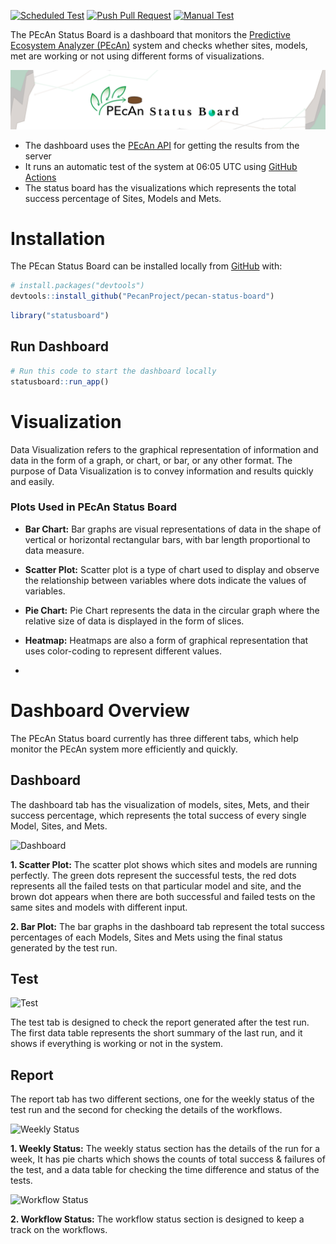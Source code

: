 ​[![Scheduled Test](https://github.com/PecanProject/pecan-status-board/actions/workflows/auto-schedule.yaml/badge.svg)](https://github.com/PecanProject/pecan-status-board/actions/workflows/auto-schedule.yaml)
[![Push Pull Request](https://github.com/PecanProject/pecan-status-board/actions/workflows/pull-push.yaml/badge.svg)](https://github.com/PecanProject/pecan-status-board/actions/workflows/pull-push.yaml)
[![Manual Test](https://github.com/PecanProject/pecan-status-board/actions/workflows/manual-test.yaml/badge.svg)](https://github.com/PecanProject/pecan-status-board/actions/workflows/manual-test.yaml)

The PEcAn Status Board is a dashboard that monitors the [Predictive Ecosystem Analyzer (PEcAn)](https://github.com/PecanProject/pecan) system and checks whether sites, models, met are working or not using different forms of visualizations.

![PEcAn Status Board](readme/img/cover.png)


- The dashboard uses the [PEcAn API](https://github.com/PecanProject/rpecanapi) for getting the results from the server
- It runs an automatic test of the system at 06:05 UTC using [GitHub Actions](https://github.com/PecanProject/pecan-status-board/tree/main/.github/workflows)
- The status board has the visualizations which represents the total success percentage of Sites, Models and Mets.

# Installation

The PEcan Status Board can be installed locally from [GitHub](https://github.com/PecanProject/pecan-status-board) with:

``` r
# install.packages("devtools")
devtools::install_github("PecanProject/pecan-status-board")
```
``` r 
library("statusboard")
```
## Run Dashboard
``` r
# Run this code to start the dashboard locally
statusboard::run_app()

```
# Visualization

Data Visualization refers to the graphical representation of information and data in the form of a graph, or chart, or bar, or any other format. The purpose of Data Visualization is to convey information and results quickly and easily.

### Plots Used in PEcAn Status Board

- **Bar Chart:** Bar graphs are visual representations of data in the shape of vertical or horizontal rectangular bars, with bar length proportional to data measure.

- **Scatter Plot:** Scatter plot is a type of chart used to display and observe the relationship between variables where dots indicate the values of variables.

- **Pie Chart:** Pie Chart represents the data in the circular graph where the relative size of data is displayed in the form of slices.

- **Heatmap:**  Heatmaps are also a form of graphical representation that uses color-coding to represent different values.
- 
# Dashboard Overview

The PEcAn Status board currently has three different tabs, which help monitor the PEcAn system more efficiently and quickly.

## Dashboard 

The dashboard tab has the visualization of models, sites, Mets, and their success percentage, which represents ṭhe total success of every single Model, Sites, and Mets.

![Dashboard](readme/img/Dashboard.gif)

**1. Scatter Plot:** The scatter plot shows which sites and models are running perfectly. The green dots represent the successful tests, the red dots represents all the failed tests on that particular model and site, and the brown dot appears when there are both successful and failed tests on the same sites and models with different input.

**2. Bar Plot:** The bar graphs in the dashboard tab represent the total success percentages of each Models, Sites and Mets using the final status generated by the test run.

## Test

![Test](readme/img/test.gif)

The test tab is designed to check the report generated after the test run. The first data table represents the short summary of the last run, and it shows if everything is working or not in the system.

## Report 

The report tab has two different sections, one for the weekly status of the test run and the second for checking the details of the workflows.

![Weekly Status](readme/img/weekly_status.gif)

**1. Weekly Status:** The weekly status section has the details of the run for a week, It has pie charts which shows the counts of total success & failures of the test, and a data table for checking the time difference and status of the tests.

![Workflow Status](readme/img/workflow_status.gif)

**2. Workflow Status:** The workflow status section is designed to keep a track on the workflows. 
